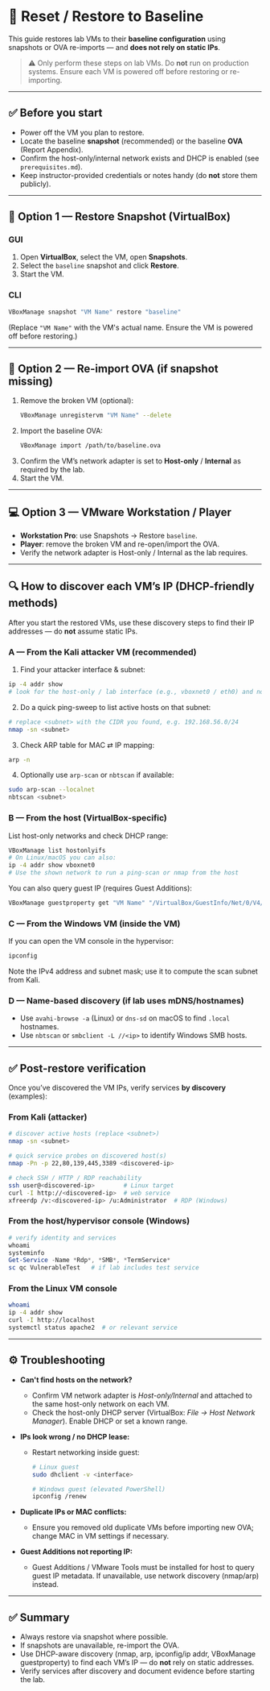 # 🔄 Reset / Restore to Baseline

This guide restores lab VMs to their **baseline configuration** using snapshots or OVA re-imports — and **does not rely on static IPs**.  


> ⚠️ Only perform these steps on lab VMs. Do **not** run on production systems. Ensure each VM is powered off before restoring or re-importing.

---

## ✅ Before you start
- Power off the VM you plan to restore.  
- Locate the baseline **snapshot** (recommended) or the baseline **OVA** (Report Appendix).  
- Confirm the host-only/internal network exists and DHCP is enabled (see `prerequisites.md`).  
- Keep instructor-provided credentials or notes handy (do **not** store them publicly).

---

## 🧰 Option 1 — Restore Snapshot (VirtualBox)

### GUI
1. Open **VirtualBox**, select the VM, open **Snapshots**.  
2. Select the `baseline` snapshot and click **Restore**.  
3. Start the VM.

### CLI
```bash
VBoxManage snapshot "VM Name" restore "baseline"
```
(Replace `"VM Name"` with the VM's actual name. Ensure the VM is powered off before restoring.)

---

## 🧾 Option 2 — Re-import OVA (if snapshot missing)

1. Remove the broken VM (optional):  
   ```bash
   VBoxManage unregistervm "VM Name" --delete
   ```
2. Import the baseline OVA:
   ```bash
   VBoxManage import /path/to/baseline.ova
   ```
3. Confirm the VM’s network adapter is set to **Host-only** / **Internal** as required by the lab.  
4. Start the VM.

---

## 💻 Option 3 — VMware Workstation / Player

- **Workstation Pro**: use Snapshots → Restore `baseline`.  
- **Player**: remove the broken VM and re-open/import the OVA.  
- Verify the network adapter is Host-only / Internal as the lab requires.

---

## 🔍 How to discover each VM’s IP (DHCP-friendly methods)

After you start the restored VMs, use these discovery steps to find their IP addresses — do **not** assume static IPs.

### A — From the Kali attacker VM (recommended)
1. Find your attacker interface & subnet:
```bash
ip -4 addr show
# look for the host-only / lab interface (e.g., vboxnet0 / eth0) and note the CIDR (e.g., 192.168.56.0/24)
```
2. Do a quick ping-sweep to list active hosts on that subnet:
```bash
# replace <subnet> with the CIDR you found, e.g. 192.168.56.0/24
nmap -sn <subnet>
```
3. Check ARP table for MAC ⇄ IP mapping:
```bash
arp -n
```
4. Optionally use `arp-scan` or `nbtscan` if available:
```bash
sudo arp-scan --localnet
nbtscan <subnet>
```

### B — From the host (VirtualBox-specific)
List host-only networks and check DHCP range:
```bash
VBoxManage list hostonlyifs
# On Linux/macOS you can also:
ip -4 addr show vboxnet0
# Use the shown network to run a ping-scan or nmap from the host
```
You can also query guest IP (requires Guest Additions):
```bash
VBoxManage guestproperty get "VM Name" "/VirtualBox/GuestInfo/Net/0/V4/IP"
```

### C — From the Windows VM (inside the VM)
If you can open the VM console in the hypervisor:
```powershell
ipconfig
```
Note the IPv4 address and subnet mask; use it to compute the scan subnet from Kali.

### D — Name-based discovery (if lab uses mDNS/hostnames)
- Use `avahi-browse -a` (Linux) or `dns-sd` on macOS to find `.local` hostnames.  
- Use `nbtscan` or `smbclient -L //<ip>` to identify Windows SMB hosts.

---

## ✅ Post-restore verification

Once you’ve discovered the VM IPs, verify services **by discovery** (examples):

### From Kali (attacker)
```bash
# discover active hosts (replace <subnet>)
nmap -sn <subnet>

# quick service probes on discovered host(s)
nmap -Pn -p 22,80,139,445,3389 <discovered-ip>

# check SSH / HTTP / RDP reachability
ssh user@<discovered-ip>        # Linux target
curl -I http://<discovered-ip>  # web service
xfreerdp /v:<discovered-ip> /u:Administrator  # RDP (Windows)
```

### From the host/hypervisor console (Windows)
```powershell
# verify identity and services
whoami
systeminfo
Get-Service -Name *Rdp*, *SMB*, *TermService*
sc qc VulnerableTest   # if lab includes test service
```

### From the Linux VM console
```bash
whoami
ip -4 addr show
curl -I http://localhost
systemctl status apache2  # or relevant service
```

---

## ⚙️ Troubleshooting

- **Can't find hosts on the network?**  
  - Confirm VM network adapter is *Host-only/Internal* and attached to the same host-only network on each VM.  
  - Check the host-only DHCP server (VirtualBox: *File → Host Network Manager*). Enable DHCP or set a known range.

- **IPs look wrong / no DHCP lease:**  
  - Restart networking inside guest:
    ```bash
    # Linux guest
    sudo dhclient -v <interface>

    # Windows guest (elevated PowerShell)
    ipconfig /renew
    ```
- **Duplicate IPs or MAC conflicts:**  
  - Ensure you removed old duplicate VMs before importing new OVA; change MAC in VM settings if necessary.

- **Guest Additions not reporting IP:**  
  - Guest Additions / VMware Tools must be installed for host to query guest IP metadata. If unavailable, use network discovery (nmap/arp) instead.

---

## ✅ Summary
- Always restore via snapshot where possible.  
- If snapshots are unavailable, re-import the OVA.  
- Use DHCP-aware discovery (nmap, arp, ipconfig/ip addr, VBoxManage guestproperty) to find each VM’s IP — do **not** rely on static addresses.  
- Verify services after discovery and document evidence before starting the lab.

